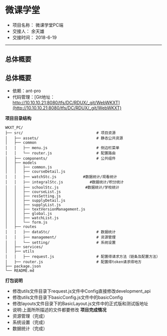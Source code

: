 # 微课学堂

* 项目名称： 微课学堂PC端
* 交接人：   余天雄
* 交接时间： 2018-6-19
---
## 总体概要
## 总体概要

* 依赖：ant-pro
* 代码管理：[Git地址：http://10.10.10.21:8080/tfs/DC/RDUX/_git/WebWKXT](http://10.10.10.21:8080/tfs/DC/RDUX/_git/WebWKXT)

**项目目录结构**

```
WKXT_PC/
├── src/                                 # 项目资源
│   ├── assets/                          # 静态公共资源
│   ├── common                           
│   │   ├── menu.js                      # 侧边栏菜单
│   │   └── router.js                    # 配置路由
│   ├── components/                      # 公共组件
│   ├── models                         
│   │   ├── common.js                   
│   │   ├── courseDetail.js 
│   │   ├── watchStc.js            #数据统计/观看统计
│   │   ├── integralStc.js            #数据统计/积分统计
│   │   ├── schoolStc.js            #数据统计/学校统计
│   │   ├── courseList.js                
│   │   ├── resSetting.js                    
│   │   ├── supplyDetail.js                    
│   │   ├── supplyList.js                 
│   │   ├── textVersionManagement.js                    
│   │   ├── global.js                    
│   │   ├── watchList.js                    
│   │   └── form.js                       
│   ├── routes                         
│   │   ├── dataStc/                     # 数据统计
│   │   ├── management/                  # 资源管理
│   │   └── setting/                     # 系统设置
│   ├── services/                         
│   ├── utils      
│   │   ├── request.js                   # 配置得请求方法（链条及配置方法）
│   ├── router.js                        # 配置得token请求得地方
├── package.json
└── README.md

```
**打包说明**
- 修改utils文件目录下request.js文件中Config直接修改development_api
- 修改utils文件目录下basicConfig.js文件中的basicConfig
- 修改layouts文件目录下的BasicLayout.js文件中的正式版和测试版地址
- 说明:上面所所描述的文件都要修改
**项目完成情况**
- 资源管理（完成）
- 系统设置（完成）
- 数据统计（完成）



